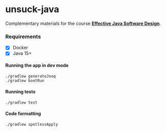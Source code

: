 # unsuck-java

Complementary materials for the course **[Effective Java Software Design](https://devchampions.com/training/java)**. 

### Requirements
- [x] Docker
- [x] Java 15+

#### Running the app in dev mode
```
./gradlew generateJooq
./gradlew bootRun
```

#### Running tests
```
./gradlew test
```

#### Code formatting
```
./gradlew spotlessApply
```
